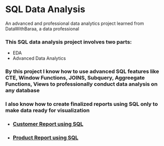 # SQL Data Analysis
An advanced and professional data analytics project learned from DataWithBaraa, a data professional

### This SQL data analysis project involves two parts:
- EDA
- Advanced Data Analytics

### By this project I know how to use advanced SQL features like CTE, Window Functions, JOINS, Subquery, Aggreegate Functions, Views to professionally conduct data analysis on any database
### I also know how to create finalized reports using SQL only to make data ready for visualization
- ### [Customer Report using SQL](https://github.com/Satyaki-78/SQL_Data_Analysis/blob/main/Advanced%20Analytics/06_build_customer_report.sql)
- ### [Product Report using SQL](https://github.com/Satyaki-78/SQL_Data_Analysis/blob/main/Advanced%20Analytics/07_build_product_report.sql)
